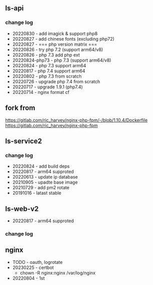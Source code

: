 ## ls-api

### change log

- 20220830 - add imagick & support php8
- 20220827 - add chinese fonts (excluding php72)
- 20220827 - === php version matrix ===
- 20220826 - try php 7.2 (support arm64/v8)
- 20220826 - php 7.3 add php ext
- 20220824-php73 - php 7.3 (support arm64/v8)
- 20220824 - php 7.3 support arm64
- 20220817 - php 7.4 support arm64
- 20220802 - php 7.3 from scratch
- 20220726 - upgrade php 7.4 from scratch
- 20220717 - upgrade 1.9.1 (php7.4)
- 20220714 - nginx format cf

## fork from

https://gitlab.com/ric_harvey/nginx-php-fpm/-/blob/1.10.4/Dockerfile
https://gitlab.com/ric_harvey/nginx-php-fpm

## ls-service2

### change log

- 20220824 - add build deps
- 20220817 - arm64 supproted
- 20220613 - update ip database
- 20210905 - upadte base image
- 20210729 - add pm2 rotate
- 20191016 - latast stable

## ls-web-v2
- 20220817 - arm64 supproted

### change log

## nginx
- TODO - oauth, logrotate
- 20230225 - certbot
  - chown -R nginx:nginx /var/log/nginx
- 20220804 - 1st

